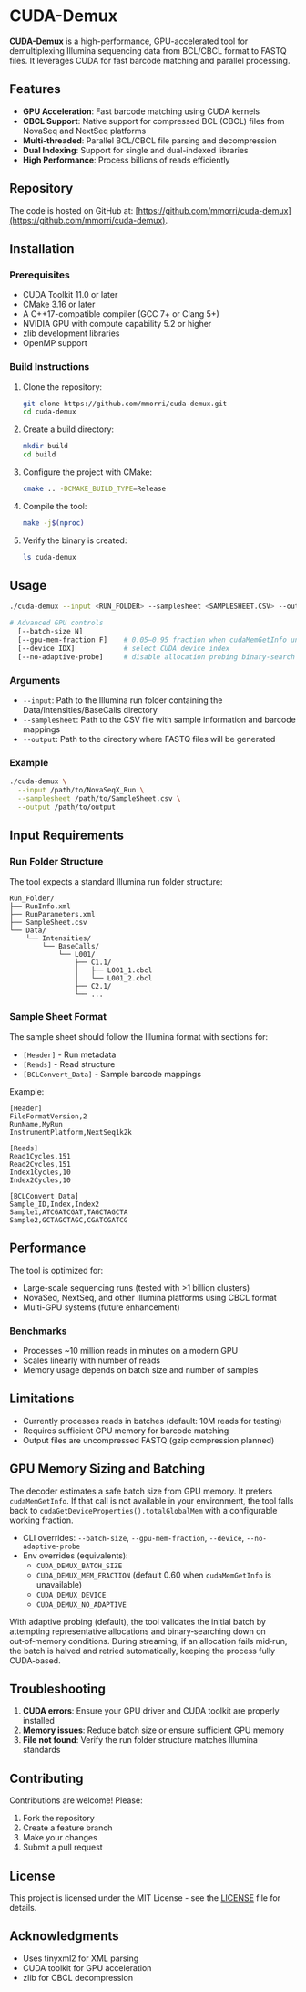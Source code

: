 # CUDA-Demux

**CUDA-Demux** is a high-performance, GPU-accelerated tool for demultiplexing Illumina sequencing data from BCL/CBCL format to FASTQ files. It leverages CUDA for fast barcode matching and parallel processing.

## Features
- **GPU Acceleration**: Fast barcode matching using CUDA kernels
- **CBCL Support**: Native support for compressed BCL (CBCL) files from NovaSeq and NextSeq platforms
- **Multi-threaded**: Parallel BCL/CBCL file parsing and decompression
- **Dual Indexing**: Support for single and dual-indexed libraries
- **High Performance**: Process billions of reads efficiently

## Repository
The code is hosted on GitHub at: [https://github.com/mmorri/cuda-demux](https://github.com/mmorri/cuda-demux).

## Installation
### Prerequisites
- CUDA Toolkit 11.0 or later
- CMake 3.16 or later
- A C++17-compatible compiler (GCC 7+ or Clang 5+)
- NVIDIA GPU with compute capability 5.2 or higher
- zlib development libraries
- OpenMP support

### Build Instructions
1. Clone the repository:
   ```bash
   git clone https://github.com/mmorri/cuda-demux.git
   cd cuda-demux
   ```
2. Create a build directory:
   ```bash
   mkdir build
   cd build
   ```
3. Configure the project with CMake:
   ```bash
   cmake .. -DCMAKE_BUILD_TYPE=Release
   ```
4. Compile the tool:
   ```bash
   make -j$(nproc)
   ```
5. Verify the binary is created:
   ```bash
   ls cuda-demux
   ```

## Usage

```bash
./cuda-demux --input <RUN_FOLDER> --samplesheet <SAMPLESHEET.CSV> --output <OUTPUT_FOLDER> [--gzip]

# Advanced GPU controls
  [--batch-size N]
  [--gpu-mem-fraction F]    # 0.05–0.95 fraction when cudaMemGetInfo unavailable
  [--device IDX]            # select CUDA device index
  [--no-adaptive-probe]     # disable allocation probing binary-search
```

### Arguments

- `--input`: Path to the Illumina run folder containing the Data/Intensities/BaseCalls directory
- `--samplesheet`: Path to the CSV file with sample information and barcode mappings
- `--output`: Path to the directory where FASTQ files will be generated

### Example

```bash
./cuda-demux \
  --input /path/to/NovaSeqX_Run \
  --samplesheet /path/to/SampleSheet.csv \
  --output /path/to/output
```

## Input Requirements

### Run Folder Structure
The tool expects a standard Illumina run folder structure:
```
Run_Folder/
├── RunInfo.xml
├── RunParameters.xml
├── SampleSheet.csv
└── Data/
    └── Intensities/
        └── BaseCalls/
            └── L001/
                ├── C1.1/
                │   ├── L001_1.cbcl
                │   └── L001_2.cbcl
                ├── C2.1/
                └── ...
```

### Sample Sheet Format
The sample sheet should follow the Illumina format with sections for:
- `[Header]` - Run metadata
- `[Reads]` - Read structure
- `[BCLConvert_Data]` - Sample barcode mappings

Example:
```csv
[Header]
FileFormatVersion,2
RunName,MyRun
InstrumentPlatform,NextSeq1k2k

[Reads]
Read1Cycles,151
Read2Cycles,151
Index1Cycles,10
Index2Cycles,10

[BCLConvert_Data]
Sample_ID,Index,Index2
Sample1,ATCGATCGAT,TAGCTAGCTA
Sample2,GCTAGCTAGC,CGATCGATCG
```

## Performance

The tool is optimized for:
- Large-scale sequencing runs (tested with >1 billion clusters)
- NovaSeq, NextSeq, and other Illumina platforms using CBCL format
- Multi-GPU systems (future enhancement)

### Benchmarks
- Processes ~10 million reads in minutes on a modern GPU
- Scales linearly with number of reads
- Memory usage depends on batch size and number of samples

## Limitations

- Currently processes reads in batches (default: 10M reads for testing)
- Requires sufficient GPU memory for barcode matching
- Output files are uncompressed FASTQ (gzip compression planned)

## GPU Memory Sizing and Batching

The decoder estimates a safe batch size from GPU memory. It prefers `cudaMemGetInfo`. If that call is not available in your environment, the tool falls back to `cudaGetDeviceProperties().totalGlobalMem` with a configurable working fraction.

- CLI overrides: `--batch-size`, `--gpu-mem-fraction`, `--device`, `--no-adaptive-probe`
- Env overrides (equivalents):
  - `CUDA_DEMUX_BATCH_SIZE`
  - `CUDA_DEMUX_MEM_FRACTION` (default 0.60 when `cudaMemGetInfo` is unavailable)
  - `CUDA_DEMUX_DEVICE`
  - `CUDA_DEMUX_NO_ADAPTIVE`

With adaptive probing (default), the tool validates the initial batch by attempting representative allocations and binary‑searching down on out‑of‑memory conditions. During streaming, if an allocation fails mid‑run, the batch is halved and retried automatically, keeping the process fully CUDA‑based.

## Troubleshooting

1. **CUDA errors**: Ensure your GPU driver and CUDA toolkit are properly installed
2. **Memory issues**: Reduce batch size or ensure sufficient GPU memory
3. **File not found**: Verify the run folder structure matches Illumina standards

## Contributing

Contributions are welcome! Please:
1. Fork the repository
2. Create a feature branch
3. Make your changes
4. Submit a pull request

## License

This project is licensed under the MIT License - see the [LICENSE](LICENSE) file for details.

## Acknowledgments

- Uses tinyxml2 for XML parsing
- CUDA toolkit for GPU acceleration
- zlib for CBCL decompression




